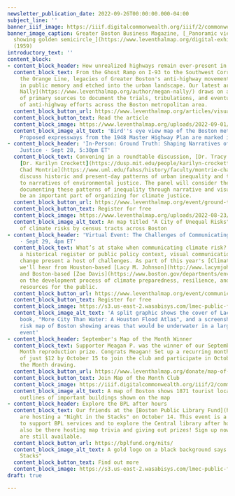 ```yaml
---
newsletter_publication_date: 2022-09-26T00:00:00.000-04:00
subject_line: ''
banner_iiif_image: https://iiif.digitalcommonwealth.org/iiif/2/commonwealth:fn107c18s/46,1100,4833,876/full/0/default.jpg
banner_image_caption: Greater Boston Business Magazine, [_Panoramic view of Boston
  showing golden semicircle_](https://www.leventhalmap.org/digital-exhibitions/bending-lines/why-persuade/1.1.2/)
  (1959)
introductory_text: ''
content_block:
- content_block_header: How unrealized highways remain ever-present in Greater Boston
  content_block_text: From the Ghost Ramp on I-93 to the Southwest Corridor along
    the Orange Line, legacies of Greater Boston's anti-highway movement remain present
    in public memory and etched into the urban landscape. Our latest article by [Megan
    Nally](https://www.leventhalmap.org/author/megan-nally/) draws on a collection
    of primary sources to document the trials, tribulations, and eventual success
    of anti-highway efforts across the Boston metropolitan area.
  content_block_button_url: https://www.leventhalmap.org/articles/visualizing-change-in-boston-activism-over-time/
  content_block_button_text: Read the article
  content_block_image: https://www.leventhalmap.org/uploads/2022-09-01/masterhighwaypla00char_0015.jpeg
  content_block_image_alt_text: 'Bird''s eye view map of the Boston metropolitan area.
    Proposed expressways from the 1948 Master Highway Plan are marked in red. '
- content_block_header: 'In-Person: Ground Truth: Shaping Narratives of Environmental
    Justice · Sept 28, 5:30pm ET'
  content_block_text: Convening in a roundtable discussion, [Dr. Tracy Corley](https://www.clf.org/about/our-team/tracy-corley),
    [Dr. Karilyn Crockett](https://dusp.mit.edu/people/karilyn-crockett), and [Professor
    Chad Montrie](https://www.uml.edu/fahss/history/faculty/montrie-chad.aspx) will
    discuss historic and present-day patterns of urban inequality and the relationships
    to narratives of environmental justice. The panel will consider the ways that
    documenting these patterns of inequality through narrative and visual works can
    be an important part of organizing for climate justice.
  content_block_button_url: https://www.leventhalmap.org/event/ground-truth-shaping-narratives-of-environmental-justice/
  content_block_button_text: Register for free
  content_block_image: https://www.leventhalmap.org/uploads/2022-08-23/risk.jpeg
  content_block_image_alt_text: An map titled "A City of Unequal Risks" shows intersections
    of climate risks by census tracts across Boston
- content_block_header: 'Virtual Event: The Challenges of Communicating Climate Risk
    · Sept 29, 4pm ET'
  content_block_text: What’s at stake when communicating climate risk? Whether in
    a historical register or public policy context, visual communications around climate
    change present a host of challenges. As part of this year's [Climate Prep Week](https://www.climatecrew.org/climate_prep_week_2022?locale=en),
    we'll hear from Houston-based [Lacy M. Johnson](http://www.lacymjohnson.com/about)
    and Boston-based [Zoe Davis](https://www.boston.gov/departments/environment/zoe-davis)
    on the development process of climate preparedness, resilience, and education
    resources for the public.
  content_block_button_url: https://www.leventhalmap.org/event/communicating-climate-risk/
  content_block_button_text: Register for free
  content_block_image: https://s3.us-east-2.wasabisys.com/lmec-public-files/newsletters/cpw-commclimaterisk-sm.png
  content_block_image_alt_text: 'A split graphic shows the cover of Lacy Johnson''s
    book, "More City Than Water: A Houston Flood Atlas", and a screenshot of a flood
    risk map of Boston showing areas that would be underwater in a large flooding
    event'
- content_block_header: September's Map of the Month Winner
  content_block_text: Supporter Meagan P. was the winner of our September Map of the
    Month reproduction prize. Congrats Meagan! Set up a recurring monthly donation
    of just $12 by October 15 to join the club and participate in October's Map of
    the Month drawing.
  content_block_button_url: https://www.leventhalmap.org/donate/map-of-the-month/?form=MAPOFTHEMONTH
  content_block_button_text: Join Map of the Month Club
  content_block_image: https://iiif.digitalcommonwealth.org/iiif/2/commonwealth:9s161h003/159,155,9565,6922/1200,/0/default.jpg
  content_block_image_alt_text: A map of Boston shows 1871 tourist locations with
    outlines of important buildings shown on the map
- content_block_header: Explore the BPL after hours
  content_block_text: Our friends at the [Boston Public Library Fund](https://bplfund.org/)
    are hosting a "Night in the Stacks" on October 14. This event is a great chance
    to support BPL services and to explore the Central library after hours. We'll
    also be there hosting map trivia and giving out prizes! Sign up now while tickets
    are still available.
  content_block_button_url: https://bplfund.org/nits/
  content_block_image_alt_text: A gold logo on a black background says "Night in the
    Stacks"
  content_block_button_text: Find out more
  content_block_image: https://s3.us-east-2.wasabisys.com/lmec-public-files/newsletters/night-in-the-stacks-logo.png
draft: true

---
```

